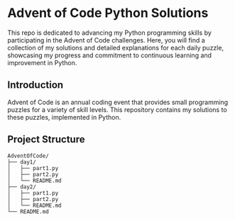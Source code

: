 # Advent of Code Python Solutions

This repo is dedicated to advancing my Python programming skills by participating in the Advent of Code challenges. Here, you will find a collection of my solutions and detailed explanations for each daily puzzle, showcasing my progress and commitment to continuous learning and improvement in Python.

## Introduction

Advent of Code is an annual coding event that provides small programming puzzles for a variety of skill levels. This repository contains my solutions to these puzzles, implemented in Python.

## Project Structure

```plaintext
AdventOfCode/
├── day1/
│   ├── part1.py
│   ├── part2.py
│   └── README.md
├── day2/
│   ├── part1.py
│   ├── part2.py
│   └── README.md
└── README.md

